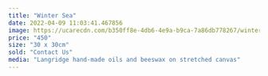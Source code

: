 ```yaml
---
title: "Winter Sea"
date: 2022-04-09 11:03:41.467856
image: https://ucarecdn.com/b350ff8e-4db6-4e9a-b9ca-7a86db778267/winter-sea.jpg
price: "450"
size: "30 x 30cm"
sold: "Contact Us"
media: "Langridge hand-made oils and beeswax on stretched canvas"
---
```


